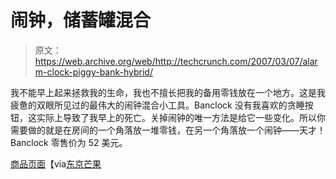 # 闹钟，储蓄罐混合

> 原文：<https://web.archive.org/web/http://techcrunch.com/2007/03/07/alarm-clock-piggy-bank-hybrid/>

我不能早上起来拯救我的生命，我也不擅长把我的备用零钱放在一个地方。这是我疲惫的双眼所见过的最伟大的闹钟混合小工具。Banclock 没有我喜欢的贪睡按钮，这实际上导致了我早上的死亡。关掉闹钟的唯一方法是给它一些变化。所以你需要做的就是在房间的一个角落放一堆零钱，在另一个角落放一个闹钟——天才！Banclock 零售价为 52 美元。

[商品页面](https://web.archive.org/web/20151103163506/http://www.tokyu-hands.co.jp/shibuya.htm)【via[东京芒果](https://web.archive.org/web/20151103163506/http://www.tokyomango.com/tokyo_mango/2007/03/the_alarm_clock.html)